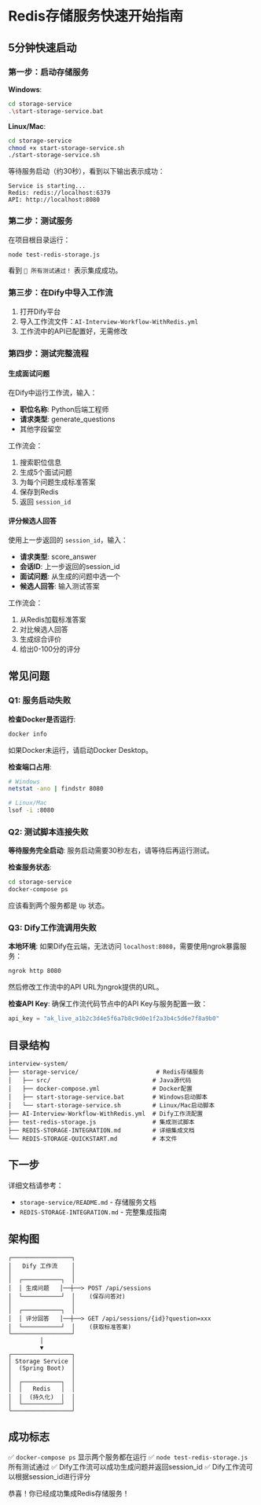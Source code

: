 # Redis存储服务快速开始指南

## 5分钟快速启动

### 第一步：启动存储服务

**Windows**:
```bash
cd storage-service
.\start-storage-service.bat
```

**Linux/Mac**:
```bash
cd storage-service
chmod +x start-storage-service.sh
./start-storage-service.sh
```

等待服务启动（约30秒），看到以下输出表示成功：
```
Service is starting...
Redis: redis://localhost:6379
API: http://localhost:8080
```

### 第二步：测试服务

在项目根目录运行：
```bash
node test-redis-storage.js
```

看到 `🎉 所有测试通过！` 表示集成成功。

### 第三步：在Dify中导入工作流

1. 打开Dify平台
2. 导入工作流文件：`AI-Interview-Workflow-WithRedis.yml`
3. 工作流中的API已配置好，无需修改

### 第四步：测试完整流程

#### 生成面试问题

在Dify中运行工作流，输入：
- **职位名称**: Python后端工程师
- **请求类型**: generate_questions
- 其他字段留空

工作流会：
1. 搜索职位信息
2. 生成5个面试问题
3. 为每个问题生成标准答案
4. 保存到Redis
5. 返回 `session_id`

#### 评分候选人回答

使用上一步返回的 `session_id`，输入：
- **请求类型**: score_answer
- **会话ID**: 上一步返回的session_id
- **面试问题**: 从生成的问题中选一个
- **候选人回答**: 输入测试答案

工作流会：
1. 从Redis加载标准答案
2. 对比候选人回答
3. 生成综合评价
4. 给出0-100分的评分

## 常见问题

### Q1: 服务启动失败

**检查Docker是否运行**:
```bash
docker info
```

如果Docker未运行，请启动Docker Desktop。

**检查端口占用**:
```bash
# Windows
netstat -ano | findstr 8080

# Linux/Mac
lsof -i :8080
```

### Q2: 测试脚本连接失败

**等待服务完全启动**:
服务启动需要30秒左右，请等待后再运行测试。

**检查服务状态**:
```bash
cd storage-service
docker-compose ps
```

应该看到两个服务都是 `Up` 状态。

### Q3: Dify工作流调用失败

**本地环境**:
如果Dify在云端，无法访问 `localhost:8080`，需要使用ngrok暴露服务：

```bash
ngrok http 8080
```

然后修改工作流中的API URL为ngrok提供的URL。

**检查API Key**:
确保工作流代码节点中的API Key与服务配置一致：
```python
api_key = "ak_live_a1b2c3d4e5f6a7b8c9d0e1f2a3b4c5d6e7f8a9b0"
```

## 目录结构

```
interview-system/
├── storage-service/                      # Redis存储服务
│   ├── src/                             # Java源代码
│   ├── docker-compose.yml               # Docker配置
│   ├── start-storage-service.bat        # Windows启动脚本
│   └── start-storage-service.sh         # Linux/Mac启动脚本
├── AI-Interview-Workflow-WithRedis.yml  # Dify工作流配置
├── test-redis-storage.js                # 集成测试脚本
├── REDIS-STORAGE-INTEGRATION.md         # 详细集成文档
└── REDIS-STORAGE-QUICKSTART.md          # 本文件
```

## 下一步

详细文档请参考：
- `storage-service/README.md` - 存储服务文档
- `REDIS-STORAGE-INTEGRATION.md` - 完整集成指南

## 架构图

```
┌─────────────────┐
│   Dify 工作流    │
│                 │
│  ┌───────────┐  │
│  │ 生成问题   │──┼──> POST /api/sessions
│  └───────────┘  │    (保存问答对)
│                 │
│  ┌───────────┐  │
│  │ 评分回答   │──┼──> GET /api/sessions/{id}?question=xxx
│  └───────────┘  │    (获取标准答案)
└─────────────────┘
         │
         ▼
┌─────────────────┐
│ Storage Service │
│  (Spring Boot)  │
│                 │
│  ┌───────────┐  │
│  │   Redis   │  │
│  │  (持久化)  │  │
│  └───────────┘  │
└─────────────────┘
```

## 成功标志

✅ `docker-compose ps` 显示两个服务都在运行
✅ `node test-redis-storage.js` 所有测试通过
✅ Dify工作流可以成功生成问题并返回session_id
✅ Dify工作流可以根据session_id进行评分

恭喜！你已经成功集成Redis存储服务！
